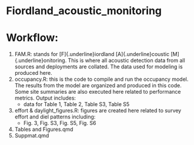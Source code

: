 # Fiordland_acoustic_monitoring

# Workflow:

1.  FAM.R: stands for [F]{.underline}iordland [A]{.underline}coustic [M]{.underline}onitoring. This is where all acoustic detection data from all sources and deployments are collated. The data used for modeling is produced here.
2.  occupancy.R: this is the code to compile and run the occupancy model. The results from the model are organized and produced in this code. Some site summaries are also executed here related to performance metrics. Output includes:
    -   data for Table 1, Table 2, Table S3, Table S5
3.  effort & daylight_figures.R: figures are created here related to survey effort and diel patterns including:
    -   Fig. 3, Fig. S3, Fig. S5, Fig. S6
4.  Tables and Figures.qmd
5.  Suppmat.qmd
